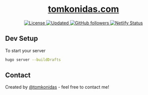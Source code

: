 <div align="center">
  <h1><a href="https://tomkonidas.com">tomkonidas.com</a></h1>

  <a href="https://github.com/tomkonidas/tomkonidas.com/blob/main/LICENSE" rel="nofollow">
    <img alt="License" src="https://img.shields.io/github/license/tomkonidas/tomkonidas.com?label=License&style=plastic&color=2b2b2b">
  </a>

  <a href="https://github.com/tomkonidas/tomkonidas.com/pulse" rel="nofollow">
    <img alt="Updated" src="https://img.shields.io/github/last-commit/tomkonidas/tomkonidas.com?label=Updated&style=plastic&color=00d451">
  </a>

  <a href="https://github.com/tomkonidas?tab=followers" rel="nofollow">
    <img alt="GitHub followers" src="https://img.shields.io/github/followers/tomkonidas?label=Followers&style=plastic&color=1688f0">
  </a>

  <a href="https://app.netlify.com/sites/tomkonidas/deploys" rel="nofollow">
    <img src="https://api.netlify.com/api/v1/badges/08854d00-6592-4929-93cc-7b9e1f877511/deploy-status" alt="Netlify Status">
  </a>
</div>

## Dev Setup

To start your server

```bash
hugo server --buildDrafts
```

## Contact

Created by [@tomkonidas](https://tomkonidas.com) - feel free to contact me!
